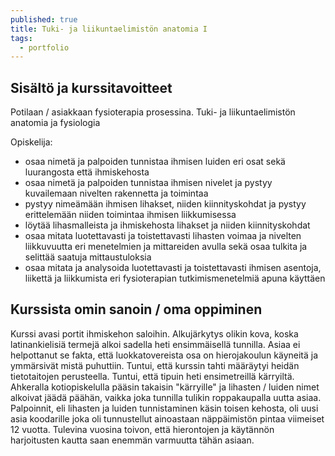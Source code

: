 ```yaml
---
published: true
title: Tuki- ja liikuntaelimistön anatomia I
tags:
  - portfolio
---
```

## Sisältö ja kurssitavoitteet
Potilaan / asiakkaan fysioterapia prosessina. Tuki- ja liikuntaelimistön anatomia ja fysiologia

Opiskelija:

- osaa nimetä ja palpoiden tunnistaa ihmisen luiden eri osat sekä luurangosta että ihmiskehosta
- osaa nimetä ja palpoiden tunnistaa ihmisen nivelet ja pystyy kuvailemaan nivelten rakennetta ja toimintaa
- pystyy nimeämään ihmisen lihakset, niiden kiinnityskohdat ja pystyy erittelemään niiden toimintaa ihmisen liikkumisessa
- löytää lihasmalleista ja ihmiskehosta lihakset ja niiden kiinnityskohdat
- osaa mitata luotettavasti ja toistettavasti lihasten voimaa ja nivelten liikkuvuutta eri menetelmien ja mittareiden avulla sekä osaa tulkita ja selittää saatuja mittaustuloksia
- osaa mitata ja analysoida luotettavasti ja toistettavasti ihmisen asentoja, liikettä ja liikkumista eri fysioterapian tutkimismenetelmiä apuna käyttäen

## Kurssista omin sanoin / oma oppiminen
Kurssi avasi portit ihmiskehon saloihin. Alkujärkytys olikin kova, koska  latinankielisiä termejä alkoi sadella heti ensimmäisellä tunnilla. Asiaa ei helpottanut se fakta, että luokkatovereista osa on hierojakoulun käyneitä ja ymmärsivät mistä puhuttiin. Tuntui, että kurssin tahti määräytyi heidän tietotaitojen perusteella. Tuntui, että tipuin heti ensimetreillä kärryiltä. Ahkeralla kotiopiskelulla pääsin takaisin "kärryille" ja lihasten / luiden nimet alkoivat jäädä päähän, vaikka joka tunnilla tulikin roppakaupalla uutta asiaa. Palpoinnit, eli lihasten ja luiden tunnistaminen käsin toisen kehosta, oli uusi asia koodarille joka oli tunnustellut ainoastaan näppäimistön pintaa viimeiset 12 vuotta. Tulevina vuosina toivon, että hierontojen ja käytännön harjoitusten kautta saan enemmän varmuutta tähän asiaan.
